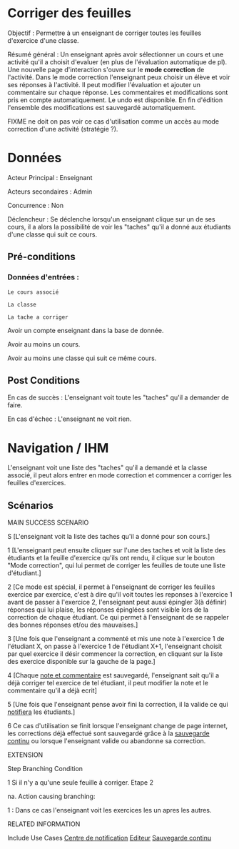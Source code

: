 # Corriger des feuilles

Objectif : Permettre à un enseignant de corriger toutes les feuilles d'exercice d'une classe.

Résumé général : Un enseignant après avoir sélectionner un cours et une activité qu'il a choisit d'evaluer (en plus de l'évaluation automatique de pl). Une nouvelle page d'interaction s'ouvre sur le **mode correction** de l'activité. Dans le mode correction l'enseignant peux choisir un élève et voir ses réponses à l'activité. Il peut modifier l'évaluation et ajouter un commentaire sur chaque réponse. Les commentaires et modifications sont pris en compte automatiquement. Le undo est disponible. En fin d'édition l'ensemble des modifications est sauvegardé automatiquement.

FIXME ne doit on pas voir ce cas d'utilisation comme un accès au mode correction d'une activité (stratégie ?).

# Données

Acteur Principal : Enseignant

Acteurs secondaires : Admin

Concurrence : Non

Déclencheur : Se déclenche lorsqu'un enseignant clique sur un de ses cours, il a alors la possibilité de voir les "taches" qu'il a donné aux étudiants d'une classe qui suit ce cours.


## Pré-conditions

### Données d'entrées :
	Le cours associé

	La classe

	La tache a corriger

Avoir un compte enseignant dans la base de donnée.

Avoir au moins un cours.

Avoir au moins une classe qui suit ce même cours.

## Post Conditions

En cas de succès : L'enseignant voit toute les "taches" qu'il a demander de faire.

En cas d'échec : L'enseignant ne voit rien.

# Navigation / IHM 

L'enseignant voit une liste des "taches" qu'il a demandé et la classe associé, il peut alors entrer en mode correction et commencer a corriger les feuilles d'exercices.


## Scénarios

MAIN SUCCESS SCENARIO

S	[L'enseignant voit la liste des taches qu'il a donné pour son cours.]

1	[L'enseignant peut ensuite cliquer sur l'une des taches et voit la liste des étudiants et la feuille d'exercice qu'ils ont rendu, il clique sur le bouton "Mode correction", qui lui permet de corriger les feuilles de toute une liste d'étudiant.]

2	[Ce mode est spécial, il permet à l'enseignant de corriger les feuilles exercice par exercice, c'est à dire qu'il voit toutes les reponses à l'exercice 1 avant de passer à l'exercice 2, l'enseignant peut aussi épingler 3(à définir) réponses qui lui plaise, les réponses épinglées sont visible lors de la correction de chaque étudiant. Ce qui permet à l'enseignant de se rappeler des bonnes réponses et/ou des mauvaises.] 

3	[Une fois que l'enseignant a commenté et mis une note à l'exercice 1 de l'étudiant X, on  passe à l'exercice 1 de l'étudiant X+1, l'enseignant choisit par quel exercice il désir commencer la correction, en cliquant sur la liste des exercice disponible sur la gauche de la page.]

4	[Chaque [note et commentaire](../../concept/editeurdechamps.md) est sauvegardé, l'enseignant sait qu'il a déjà corriger tel exercice de tel étudiant, il peut modifier la note et le commentaire qu'il a déjà ecrit]

5	[Une fois que l'enseignant pense avoir fini la correction, il la valide ce qui [notifiera](~/concept/centredenotification.md) les étudiants.]

6   Ce cas d'utilisation se finit lorsque l'enseignant change de page internet, les corrections déjà effectué sont sauvegardé grâce à la [sauvegarde continu](~/concept/zonetampon.md) ou lorsque l'enseignant valide ou abandonne sa correction.


EXTENSION 

Step    Branching Condition

1	 Si il n'y a qu'une seule feuille à corriger. Etape 2

na.  Action causing branching:

1 : Dans ce cas l'enseignant voit les exercices les un apres les autres.

RELATED INFORMATION

Include Use Cases	[Centre de notification](~/concept/centredenotification.md) [Editeur](~/concept/editeurdechamps.md) [Sauvegarde continu](~/concept/zonetampon.md) 



<!--- 
Author : Jordan
Validator : Raphael
-->
